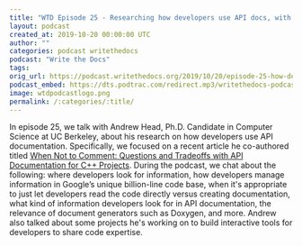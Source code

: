 ```yaml
---
title: "WTD Episode 25 - Researching how developers use API docs, with Andrew Head"
layout: podcast
created_at: 2019-10-20 00:00:00 UTC
author: ""
categories: podcast writethedocs
podcast: "Write the Docs"
tags: 
orig_url: https://podcast.writethedocs.org/2019/10/20/episode-25-how-devs-use-api-documentation-andrew-head/
podcast_embed: https://dts.podtrac.com/redirect.mp3/writethedocs-podcast.s3-us-west-2.amazonaws.com/wtd_episode25_how_devs_use_api_docs_andrew.mp3
image: wtdpodcastlogo.png
permalink: /:categories/:title/
---
```

In episode 25, we talk with Andrew Head, Ph.D. Candidate in Computer Science at UC Berkeley, about his research on how developers use API documentation. Specifically, we focused on a recent article he co-authored titled [When Not to Comment: Questions and Tradeoffs with API Documentation for C++ Projects](https://andrewhead.info/assets/pdf/when-not-to-comment.pdf). During the podcast, we chat about the following: where developers look for information, how developers manage information in Google’s unique billion-line code base, when it's appropriate to just let developers read the code directly versus creating documentation, what kind of information developers look for in API documentation, the relevance of document generators such as Doxygen, and more. Andrew also talked about some projects he's working on to build interactive tools for developers to share code expertise.